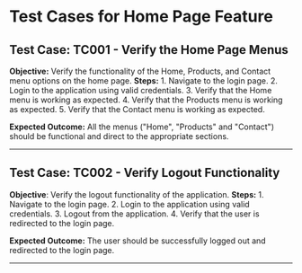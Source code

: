 # Test Cases for Home Page Feature

## Test Case: TC001 - Verify the Home Page Menus

**Objective:** Verify the functionality of the Home, Products, and Contact menu options on the home page.
**Steps:** 1. Navigate to the login page. 2. Login to the application using valid credentials. 3. Verify that the Home menu is working as expected. 4. Verify that the Products menu is working as expected. 5. Verify that the Contact menu is working as expected.

**Expected Outcome:** All the menus ("Home", "Products" and "Contact") should be functional and direct to the appropriate sections.

---

## Test Case: TC002 - Verify Logout Functionality

**Objective**: Verify the logout functionality of the application.
**Steps:** 1. Navigate to the login page. 2. Login to the application using valid credentials. 3. Logout from the application. 4. Verify that the user is redirected to the login page.

**Expected Outcome:** The user should be successfully logged out and redirected to the login page.

---
